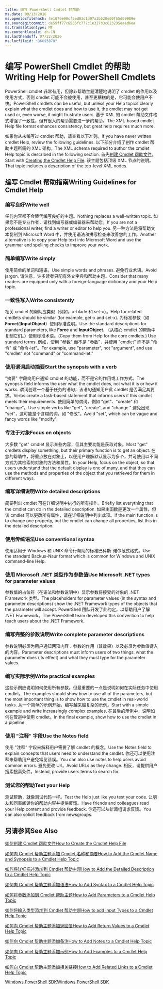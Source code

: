 ```yaml
---
title: 编写 PowerShell Cmdlet 的帮助
ms.date: 09/13/2016
ms.openlocfilehash: 4e1070e90cf3ed83c1d97a3b620e00f65d09989e
ms.sourcegitcommit: de59ff77c6535fc772c1e327b3c823295eaed6ea
ms.translationtype: MT
ms.contentlocale: zh-CN
ms.lasthandoff: 07/22/2020
ms.locfileid: "86893078"
---
```

# <a name="writing-help-for-powershell-cmdlets"></a><span data-ttu-id="ecf9f-102">编写 PowerShell Cmdlet 的帮助</span><span class="sxs-lookup"><span data-stu-id="ecf9f-102">Writing Help for PowerShell Cmdlets</span></span>

<span data-ttu-id="ecf9f-103">PowerShell cmdlet 非常有用，但除非帮助主题清楚地说明了 cmdlet 的作用以及使用方式，否则 cmdlet 可能不会被使用，甚至更糟糕的是，它可能会使用户不快。</span><span class="sxs-lookup"><span data-stu-id="ecf9f-103">PowerShell cmdlets can be useful, but unless your Help topics clearly explain what the cmdlet does and how to use it, the cmdlet may not get used or, even worse, it might frustrate users.</span></span> <span data-ttu-id="ecf9f-104">基于 XML 的 cmdlet 帮助文件格式增强了一致性，但有很大的帮助需要进一步的帮助。</span><span class="sxs-lookup"><span data-stu-id="ecf9f-104">The XML-based cmdlet Help file format enhances consistency, but great help requires much more.</span></span>

<span data-ttu-id="ecf9f-105">如果你从未编写过 cmdlet 帮助，请查看以下准则。</span><span class="sxs-lookup"><span data-stu-id="ecf9f-105">If you have never written cmdlet Help, review the following guidelines.</span></span> <span data-ttu-id="ecf9f-106">以下部分介绍了创作 cmdlet 帮助主题所需的 XML 架构。</span><span class="sxs-lookup"><span data-stu-id="ecf9f-106">The XML schema required to author the cmdlet Help topic is described in the following section.</span></span> <span data-ttu-id="ecf9f-107">首先[创建 Cmdlet 帮助文件](./how-to-create-the-cmdlet-help-file.md)。</span><span class="sxs-lookup"><span data-stu-id="ecf9f-107">Start with [Creating the Cmdlet Help File](./how-to-create-the-cmdlet-help-file.md).</span></span> <span data-ttu-id="ecf9f-108">该主题包括顶级 XML 节点的说明。</span><span class="sxs-lookup"><span data-stu-id="ecf9f-108">That topic includes a description of the top-level XML nodes.</span></span>

## <a name="writing-guidelines-for-cmdlet-help"></a><span data-ttu-id="ecf9f-109">编写 Cmdlet 帮助指南</span><span class="sxs-lookup"><span data-stu-id="ecf9f-109">Writing Guidelines for Cmdlet Help</span></span>

### <a name="write-well"></a><span data-ttu-id="ecf9f-110">编写良好</span><span class="sxs-lookup"><span data-stu-id="ecf9f-110">Write well</span></span>

<span data-ttu-id="ecf9f-111">任何内容都不会替代编写良好的主题。</span><span class="sxs-lookup"><span data-stu-id="ecf9f-111">Nothing replaces a well-written topic.</span></span> <span data-ttu-id="ecf9f-112">如果您不是专业作者，请找到编写器或编辑器来帮助您。</span><span class="sxs-lookup"><span data-stu-id="ecf9f-112">If you are not a professional writer, find a writer or editor to help you.</span></span> <span data-ttu-id="ecf9f-113">另一种方法是将帮助文本复制到 Microsoft Word 中，并使用语法和拼写检查来改善您的工作。</span><span class="sxs-lookup"><span data-stu-id="ecf9f-113">Another alternative is to copy your Help text into Microsoft Word and use the grammar and spelling checks to improve your work.</span></span>

### <a name="write-simply"></a><span data-ttu-id="ecf9f-114">简单编写</span><span class="sxs-lookup"><span data-stu-id="ecf9f-114">Write simply</span></span>

<span data-ttu-id="ecf9f-115">使用简单的单词和短语。</span><span class="sxs-lookup"><span data-stu-id="ecf9f-115">Use simple words and phrases.</span></span> <span data-ttu-id="ecf9f-116">避免行业术语。</span><span class="sxs-lookup"><span data-stu-id="ecf9f-116">Avoid jargon.</span></span> <span data-ttu-id="ecf9f-117">请注意，许多读者只配有外文字典和帮助主题。</span><span class="sxs-lookup"><span data-stu-id="ecf9f-117">Consider that many readers are equipped only with a foreign-language dictionary and your Help topic.</span></span>

### <a name="write-consistently"></a><span data-ttu-id="ecf9f-118">一致性写入</span><span class="sxs-lookup"><span data-stu-id="ecf9f-118">Write consistently</span></span>

<span data-ttu-id="ecf9f-119">相关 cmdlet 的帮助应类似（例如，x-blade 和 set-x）。</span><span class="sxs-lookup"><span data-stu-id="ecf9f-119">Help for related cmdlets should be similar (for example, get-x and set-x).</span></span> <span data-ttu-id="ecf9f-120">为标准参数（如**Force**和**InputObject**）使用标准说明。</span><span class="sxs-lookup"><span data-stu-id="ecf9f-120">Use the standard descriptions for standard parameters, like **Force** and **InputObject**.</span></span> <span data-ttu-id="ecf9f-121">（从核心 cmdlet 的帮助中复制它们。）使用标准术语。</span><span class="sxs-lookup"><span data-stu-id="ecf9f-121">(Copy them from Help for the core cmdlets.) Use standard terms.</span></span> <span data-ttu-id="ecf9f-122">例如，使用 "参数" 而不是 "参数"，并使用 "cmdlet" 而不是 "命令" 或 "命令-let"。</span><span class="sxs-lookup"><span data-stu-id="ecf9f-122">For example, use "parameter", not "argument", and use "cmdlet" not "command" or "command-let."</span></span>

### <a name="start-the-synopsis-with-a-verb"></a><span data-ttu-id="ecf9f-123">使用谓词启动摘要</span><span class="sxs-lookup"><span data-stu-id="ecf9f-123">Start the synopsis with a verb</span></span>

<span data-ttu-id="ecf9f-124">"摘要" 字段向用户通知 cmdlet 的功能，而不是它的作用或工作方式。</span><span class="sxs-lookup"><span data-stu-id="ecf9f-124">The synopsis field informs the user what the cmdlet does, not what it is or how it works.</span></span> <span data-ttu-id="ecf9f-125">谓词创建一个基于任务的语句，该语句通知用户此 cmdlet 是否满足其要求。</span><span class="sxs-lookup"><span data-stu-id="ecf9f-125">Verbs create a task-based statement that informs users if this cmdlet meets their requirements.</span></span> <span data-ttu-id="ecf9f-126">使用简单的谓词，例如 "get"、"create" 和 "change"。</span><span class="sxs-lookup"><span data-stu-id="ecf9f-126">Use simple verbs like "get", "create", and "change."</span></span> <span data-ttu-id="ecf9f-127">避免出现 "set"，这可能是个含糊的词，如 "修改"。</span><span class="sxs-lookup"><span data-stu-id="ecf9f-127">Avoid "set", which can be vague and fancy words like "modify".</span></span>

### <a name="focus-on-objects"></a><span data-ttu-id="ecf9f-128">专注于对象</span><span class="sxs-lookup"><span data-stu-id="ecf9f-128">Focus on objects</span></span>

<span data-ttu-id="ecf9f-129">大多数 "get" cmdlet 显示某些内容，但其主要功能是获取对象。</span><span class="sxs-lookup"><span data-stu-id="ecf9f-129">Most "get" cmdlets display something, but their primary function is to get an object.</span></span> <span data-ttu-id="ecf9f-130">在您的帮助中，将重点放在对象上，以便用户理解默认显示为多个，并可使用以不同方式为其检索的对象的方法和属性。</span><span class="sxs-lookup"><span data-stu-id="ecf9f-130">In your Help, focus on the object, so that users understand that the default display is one of many, and that they can use the methods and properties of the object that you retrieved for them in different ways.</span></span>

### <a name="write-detailed-descriptions"></a><span data-ttu-id="ecf9f-131">编写详细说明</span><span class="sxs-lookup"><span data-stu-id="ecf9f-131">Write detailed descriptions</span></span>

<span data-ttu-id="ecf9f-132">简要列出 cmdlet 可在详细说明中执行的所有操作。</span><span class="sxs-lookup"><span data-stu-id="ecf9f-132">Briefly list everything that the cmdlet can do in the detailed description.</span></span> <span data-ttu-id="ecf9f-133">如果主函数是更改一个属性，但该 cmdlet 可以更改所有属性，请在详细说明中列出此项。</span><span class="sxs-lookup"><span data-stu-id="ecf9f-133">If the main function is to change one property, but the cmdlet can change all properties, list this in the detailed description.</span></span>

### <a name="use-conventional-syntax"></a><span data-ttu-id="ecf9f-134">使用传统语法</span><span class="sxs-lookup"><span data-stu-id="ecf9f-134">Use conventional syntax</span></span>

<span data-ttu-id="ecf9f-135">使用适用于 Windows 和 UNIX 命令行帮助的标准巴科斯-诺尔范式格式。</span><span class="sxs-lookup"><span data-stu-id="ecf9f-135">Use the standard Backus-Naur format which is common for Windows and UNIX command-line Help.</span></span>

### <a name="use-microsoft-net-types-for-parameter-values"></a><span data-ttu-id="ecf9f-136">使用 Microsoft .NET 类型作为参数值</span><span class="sxs-lookup"><span data-stu-id="ecf9f-136">Use Microsoft .NET types for parameter values</span></span>

<span data-ttu-id="ecf9f-137">参数值的占位符（在语法和参数说明中）显示参数将接受的对象的 .NET Framework 类型。</span><span class="sxs-lookup"><span data-stu-id="ecf9f-137">The placeholders for parameter values (in the syntax and parameter descriptions) show the .NET Framework types of the objects that the parameter will accept.</span></span> <span data-ttu-id="ecf9f-138">PowerShell 团队开发了此约定，以帮助用户了解 .NET Framework。</span><span class="sxs-lookup"><span data-stu-id="ecf9f-138">The PowerShell team developed this convention to help teach users about the .NET Framework.</span></span>

### <a name="write-complete-parameter-descriptions"></a><span data-ttu-id="ecf9f-139">编写完整的参数说明</span><span class="sxs-lookup"><span data-stu-id="ecf9f-139">Write complete parameter descriptions</span></span>

<span data-ttu-id="ecf9f-140">参数说明必须为用户通知两项内容：参数的作用（其效果）以及必须为参数值键入的内容。</span><span class="sxs-lookup"><span data-stu-id="ecf9f-140">Parameter descriptions must inform users of two things: what the parameter does (its effect) and what they must type for the parameter values.</span></span>

### <a name="write-practical-examples"></a><span data-ttu-id="ecf9f-141">编写实际示例</span><span class="sxs-lookup"><span data-stu-id="ecf9f-141">Write practical examples</span></span>

<span data-ttu-id="ecf9f-142">这些示例应说明如何使用所有参数，但最重要的一点是说明如何在实际任务中使用 cmdlet。</span><span class="sxs-lookup"><span data-stu-id="ecf9f-142">The examples should show how to use all of the parameters, but the most important thing is to show how to use the cmdlet in real-world tasks.</span></span> <span data-ttu-id="ecf9f-143">从一个简单的示例开始，编写越来越复杂的示例。</span><span class="sxs-lookup"><span data-stu-id="ecf9f-143">Start with a simple example and write increasingly complex examples.</span></span> <span data-ttu-id="ecf9f-144">在最后的示例中，说明如何在管道中使用 cmdlet。</span><span class="sxs-lookup"><span data-stu-id="ecf9f-144">In the final example, show how to use the cmdlet in a pipeline.</span></span>

### <a name="use-the-notes-field"></a><span data-ttu-id="ecf9f-145">使用 "注释" 字段</span><span class="sxs-lookup"><span data-stu-id="ecf9f-145">Use the Notes field</span></span>

<span data-ttu-id="ecf9f-146">使用 "注释" 字段来解释用户需要了解 cmdlet 的概念。</span><span class="sxs-lookup"><span data-stu-id="ecf9f-146">Use the Notes field to explain concepts that users need to understand the cmdlet.</span></span> <span data-ttu-id="ecf9f-147">你还可以使用注释来帮助用户避免常见错误。</span><span class="sxs-lookup"><span data-stu-id="ecf9f-147">You can also use notes to help users avoid common errors.</span></span> <span data-ttu-id="ecf9f-148">避免更改 Url。</span><span class="sxs-lookup"><span data-stu-id="ecf9f-148">Avoid URLs as they change.</span></span> <span data-ttu-id="ecf9f-149">相反，请提供用户搜索搜索条件。</span><span class="sxs-lookup"><span data-stu-id="ecf9f-149">Instead, provide users terms to search for.</span></span>

### <a name="test-your-help"></a><span data-ttu-id="ecf9f-150">测试您的帮助</span><span class="sxs-lookup"><span data-stu-id="ecf9f-150">Test your Help</span></span>

<span data-ttu-id="ecf9f-151">测试帮助，就像测试代码一样。</span><span class="sxs-lookup"><span data-stu-id="ecf9f-151">Test the Help just like you test your code.</span></span> <span data-ttu-id="ecf9f-152">让朋友和同事阅读你的帮助内容并提供反馈。</span><span class="sxs-lookup"><span data-stu-id="ecf9f-152">Have friends and colleagues read your Help content and provide feedback.</span></span> <span data-ttu-id="ecf9f-153">你还可以从新闻组请求反馈。</span><span class="sxs-lookup"><span data-stu-id="ecf9f-153">You can also solicit feedback from newsgroups.</span></span>

## <a name="see-also"></a><span data-ttu-id="ecf9f-154">另请参阅</span><span class="sxs-lookup"><span data-stu-id="ecf9f-154">See Also</span></span>

 [<span data-ttu-id="ecf9f-155">如何创建 Cmdlet 帮助文件</span><span class="sxs-lookup"><span data-stu-id="ecf9f-155">How to Create the Cmdlet Help File</span></span>](./how-to-create-the-cmdlet-help-file.md)

 [<span data-ttu-id="ecf9f-156">如何向 Cmdlet 帮助主题添加 Cmdlet 名称和摘要</span><span class="sxs-lookup"><span data-stu-id="ecf9f-156">How to Add the Cmdlet Name and Synopsis to a Cmdlet Help Topic</span></span>](./how-to-add-the-cmdlet-name-and-synopsis-to-a-cmdlet-help-topic.md)

 [<span data-ttu-id="ecf9f-157">如何将详细描述添加到 Cmdlet 帮助主题</span><span class="sxs-lookup"><span data-stu-id="ecf9f-157">How to Add the Detailed Description to a Cmdlet Help Topic</span></span>](./how-to-add-a-cmdlet-description.md)

 [<span data-ttu-id="ecf9f-158">如何向 Cmdlet 帮助主题添加语法</span><span class="sxs-lookup"><span data-stu-id="ecf9f-158">How to Add Syntax to a Cmdlet Help Topic</span></span>](./how-to-add-syntax-to-a-cmdlet-help-topic.md)

 [<span data-ttu-id="ecf9f-159">如何将参数添加到 Cmdlet 帮助主题</span><span class="sxs-lookup"><span data-stu-id="ecf9f-159">How to Add Parameters to a Cmdlet Help Topic</span></span>](./how-to-add-parameter-information.md)

 [<span data-ttu-id="ecf9f-160">如何将输入类型添加到 Cmdlet 帮助主题</span><span class="sxs-lookup"><span data-stu-id="ecf9f-160">How to add Input Types to a Cmdlet Help Topic</span></span>](./how-to-add-input-types-to-a-cmdlet-help-topic.md)

 [<span data-ttu-id="ecf9f-161">如何向 Cmdlet 帮助主题添加返回值</span><span class="sxs-lookup"><span data-stu-id="ecf9f-161">How to Add Return Values to a Cmdlet Help Topic</span></span>](./how-to-add-return-values-to-a-cmdlet-help-topic.md)

 [<span data-ttu-id="ecf9f-162">如何向 Cmdlet 帮助主题添加备注</span><span class="sxs-lookup"><span data-stu-id="ecf9f-162">How to Add Notes to a Cmdlet Help Topic</span></span>](./how-to-add-notes-to-a-cmdlet-help-topic.md)

 [<span data-ttu-id="ecf9f-163">如何向 Cmdlet 帮助主题添加示例</span><span class="sxs-lookup"><span data-stu-id="ecf9f-163">How to Add Examples to a Cmdlet Help Topic</span></span>](./how-to-add-examples-to-a-cmdlet-help-topic.md)

 [<span data-ttu-id="ecf9f-164">如何向 Cmdlet 帮助主题添加相关链接</span><span class="sxs-lookup"><span data-stu-id="ecf9f-164">How to Add Related Links to a Cmdlet Help Topic</span></span>](./how-to-add-related-links-to-a-cmdlet-help-topic.md)

 [<span data-ttu-id="ecf9f-165">Windows PowerShell SDK</span><span class="sxs-lookup"><span data-stu-id="ecf9f-165">Windows PowerShell SDK</span></span>](../windows-powershell-reference.md)

